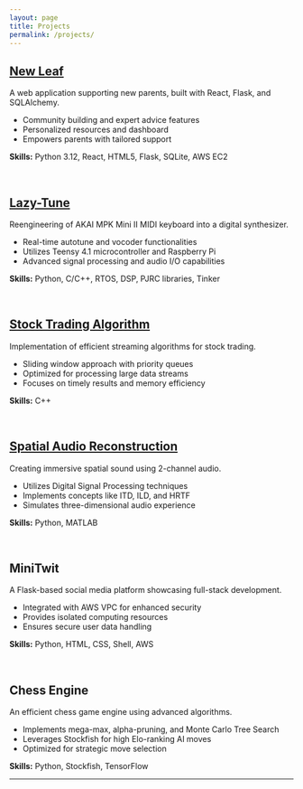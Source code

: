 ```yaml
---
layout: page
title: Projects
permalink: /projects/
---
```


## [New Leaf](https://github.com/tajuar2001/newLeaf)

A web application supporting new parents, built with React, Flask, and SQLAlchemy.

- Community building and expert advice features
- Personalized resources and dashboard
- Empowers parents with tailored support

**Skills:** Python 3.12, React, HTML5, Flask, SQLite, AWS EC2

<br>

## [Lazy-Tune](https://github.com/tajuar2001/Lazy-Tune)

Reengineering of AKAI MPK Mini II MIDI keyboard into a digital synthesizer.

- Real-time autotune and vocoder functionalities
- Utilizes Teensy 4.1 microcontroller and Raspberry Pi
- Advanced signal processing and audio I/O capabilities

**Skills:** Python, C/C++, RTOS, DSP, PJRC libraries, Tinker

<br>

## [Stock Trading Algorithm](https://github.com/tajuar2001/CPlusQuant)

Implementation of efficient streaming algorithms for stock trading.

- Sliding window approach with priority queues
- Optimized for processing large data streams
- Focuses on timely results and memory efficiency

**Skills:** C++

<br>

## [Spatial Audio Reconstruction](https://github.com/tajuar2001/Spatial-Audio)

Creating immersive spatial sound using 2-channel audio.

- Utilizes Digital Signal Processing techniques
- Implements concepts like ITD, ILD, and HRTF
- Simulates three-dimensional audio experience

**Skills:** Python, MATLAB

<br>

## MiniTwit

A Flask-based social media platform showcasing full-stack development.

- Integrated with AWS VPC for enhanced security
- Provides isolated computing resources
- Ensures secure user data handling

**Skills:** Python, HTML, CSS, Shell, AWS

<br>

## Chess Engine

An efficient chess game engine using advanced algorithms.

- Implements mega-max, alpha-pruning, and Monte Carlo Tree Search
- Leverages Stockfish for high Elo-ranking AI moves
- Optimized for strategic move selection

**Skills:** Python, Stockfish, TensorFlow

---
